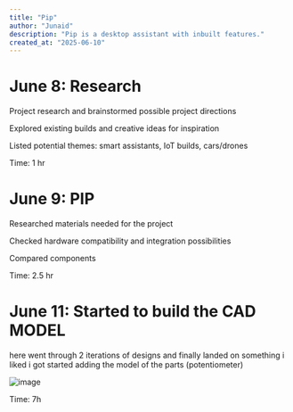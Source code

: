 ```yaml
---
title: "Pip"
author: "Junaid"
description: "Pip is a desktop assistant with inbuilt features."
created_at: "2025-06-10"
---
```


# June 8: Research

Project research and brainstormed possible project directions

Explored existing builds and creative ideas for inspiration

Listed potential themes: smart assistants, IoT builds, cars/drones

Time: 1 hr

# June 9: PIP 

Researched materials needed for the project

Checked hardware compatibility and integration possibilities

Compared components 

Time: 2.5 hr


# June 11: Started to build the CAD MODEL 

here went through 2 iterations of designs and finally landed on something i liked 
i got started adding the model of the parts (potentiometer)


![image](https://github.com/user-attachments/assets/1056fdc7-77e3-4150-9c2c-2014dc0483bb)

Time: 7h 
